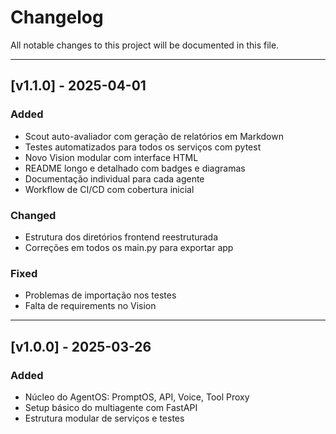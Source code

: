 
# Changelog

All notable changes to this project will be documented in this file.

---

## [v1.1.0] - 2025-04-01

### Added
- Scout auto-avaliador com geração de relatórios em Markdown
- Testes automatizados para todos os serviços com pytest
- Novo Vision modular com interface HTML
- README longo e detalhado com badges e diagramas
- Documentação individual para cada agente
- Workflow de CI/CD com cobertura inicial

### Changed
- Estrutura dos diretórios frontend reestruturada
- Correções em todos os main.py para exportar app

### Fixed
- Problemas de importação nos testes
- Falta de requirements no Vision

---

## [v1.0.0] - 2025-03-26

### Added
- Núcleo do AgentOS: PromptOS, API, Voice, Tool Proxy
- Setup básico do multiagente com FastAPI
- Estrutura modular de serviços e testes

